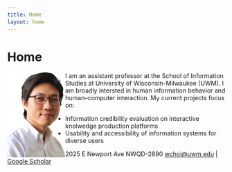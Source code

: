 ```yaml
---
title: Home
layout: home
---
```

# Home
<img align="left" src="/assets/images/wonchan_noBackground_xsm.png" alt="My Image">

I am an assistant professor at the School of Information Studies at University of Wisconsin-Milwaukee (UWM). I am broadly intersted in human information behavior and human–computer interaction. My current projects focus on:
- Information credibility evaluation on interactive knolwedge production platforms
- Usability and accessibility of information systems for diverse users 


2025 E Newport Ave
NWQD-2890
wchoi@uwm.edu | [Google Scholar](https://scholar.google.com/citations?user=p5_1GbgAAAAJ&hl=en)

